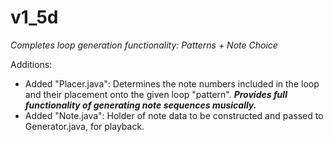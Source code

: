 ﻿# v1_5d

*Completes loop generation functionality: Patterns + Note Choice*

Additions:
- Added "Placer.java": Determines the note numbers included in the loop and their placement onto the given loop "pattern". ***Provides full functionality of generating note sequences musically.***
- Added "Note.java": Holder of note data to be constructed and passed to Generator.java, for playback.

